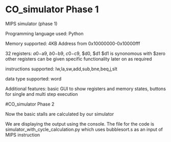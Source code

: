 # CO_simulator Phase 1

MIPS simulator (phase 1)

Programming language used: Python

Memory supported: 4KB
	Address from 0x10000000-0x10000fff

32 registers:   $a0-$a9, $b0-$b9, $c0-$c9, $d0, $d1
		$d1 is synonomous with $zero
		other registers can be given specific functionality later on as required

instructions supported: lw,la,sw,add,sub,bne,beq,j,slt

data type supported: word

Additional features: basic GUI to show registers and memory states, buttons for single and multi step execution

#CO_simulator Phase 2

Now the basic stalls are calculated by our simulator

We are displaying the output using the console.
The file for the code is simulator_with_cycle_calculation.py which uses bubblesort.s as an input of MIPS instruction


